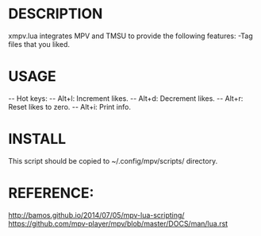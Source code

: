 # DESCRIPTION
xmpv.lua integrates MPV and TMSU to provide the following features:
	-Tag files that you liked.
# USAGE

--		Hot keys:
--			Alt+l: Increment likes.
--			Alt+d: Decrement likes.
--			Alt+r: Reset likes to zero.
--			Alt+i: Print info.

# INSTALL
This script should be copied to ~/.config/mpv/scripts/ directory.

# REFERENCE: 
http://bamos.github.io/2014/07/05/mpv-lua-scripting/
https://github.com/mpv-player/mpv/blob/master/DOCS/man/lua.rst

